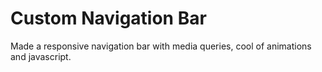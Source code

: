 # Custom Navigation Bar

Made a responsive navigation bar with media queries, cool of animations and javascript.

